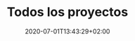 ---
title: "Todos los proyectos"
date: 2020-07-01T13:43:29+02:00
summary: "Una lista de todos mis proyectos, desde los más nuevos a los más antiguos."
---